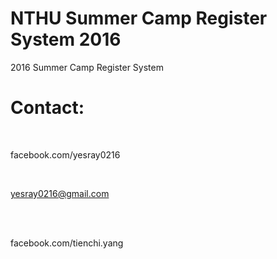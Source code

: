 # NTHU Summer Camp Register System 2016
2016 Summer Camp Register System

# Contact:
<br> <p> facebook.com/yesray0216</p>
<br> <p> yesray0216@gmail.com</p>
<br> 
<br> <p> facebook.com/tienchi.yang</p>
